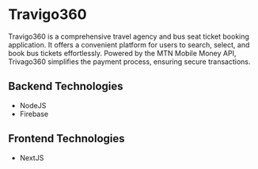 # Travigo360
Travigo360 is a comprehensive travel agency and bus seat ticket booking application. It offers a convenient platform for users to search, select, and book bus tickets effortlessly.
Powered by the MTN Mobile Money API, Trivago360 simplifies the payment process, ensuring secure transactions. 
## Backend Technologies
- NodeJS
- Firebase
## Frontend Technologies
- NextJS
